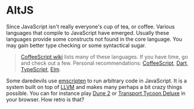 # AltJS

Since JavaScript isn't really everyone's cup of tea, or coffee. Various languages that compile to JavaScript have emerged. Usually these languages provide some constructs not found in the core language. You may gain better type checking or some syntactical sugar.

> [CoffeeScript wiki](https://github.com/jashkenas/coffeescript/wiki/list-of-languages-that-compile-to-js) lists many of these languages. If you have time, go and check out a few. Personal recommendations: [CoffeeScript](http://coffeescript.org/), [Dart](https://www.dartlang.org/), [TypeScript](http://www.typescriptlang.org/), [Elm](http://elm-lang.org/).

Some daredevils use [emscripten](https://github.com/kripken/emscripten) to run arbitrary code in JavaScript. It is a system built on top of [LLVM](http://llvm.org/) and makes many perhaps a bit crazy things possible. You can for instance play [Dune 2](http://play-dune.com/) or [Transport Tycoon Deluxe](http://play-ttd.com/) in your browser. How retro is that?
